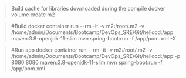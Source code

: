 
> Build cache for libraries downloaded during the compile
docker volume create m2

> #Build
docker container run --rm -it -v m2:/root/.m2 -v /home/admin/Documents/Bootcamp/DevOps_SRE/Git/hellocd:/app maven:3.8-openjdk-11-slim mvn spring-boot:run -f /app/pom.xml -X

> #Run app
docker container run --rm -it -v m2:/root/.m2 -v /home/admin/Documents/Bootcamp/DevOps_SRE/Git/hellocd:/app -p 8080:8080 maven:3.8-openjdk-11-slim mvn spring-boot:run -f /app/pom.xml